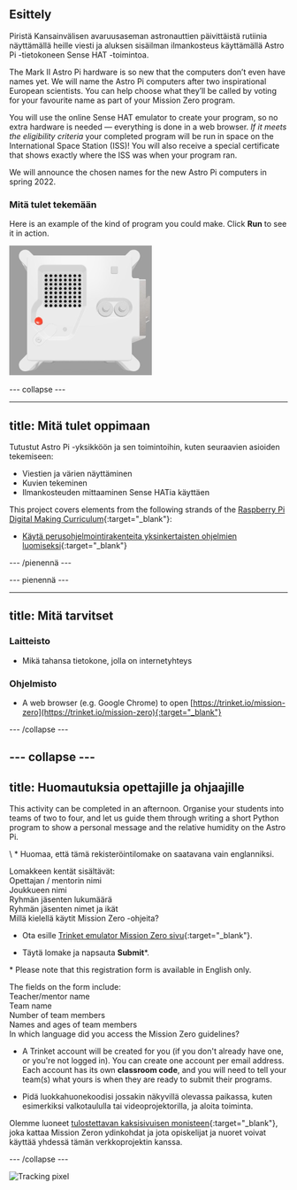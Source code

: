 ## Esittely

Piristä Kansainvälisen avaruusaseman astronauttien päivittäistä rutiinia näyttämällä heille viesti ja aluksen sisäilman ilmankosteus käyttämällä Astro Pi -tietokoneen Sense HAT -toimintoa.

The Mark II Astro Pi hardware is so new that the computers don’t even have names yet. We will name the Astro Pi computers after two inspirational European scientists. You can help choose what they’ll be called by voting for your favourite name as part of your Mission Zero program.

You will use the online Sense HAT emulator to create your program, so no extra hardware is needed — everything is done in a web browser. *If it meets the eligibility criteria* your completed program will be run in space on the International Space Station (ISS)! You will also receive a special certificate that shows exactly where the ISS was when your program ran.

We will announce the chosen names for the new Astro Pi computers in spring 2022.


### Mitä tulet tekemään

Here is an example of the kind of program you could make. Click **Run** to see it in action.

![The Trinket Sense HAT emulator running a sample program which scrolls the humidity value across the LED matrix and then displays a picture of a fish](images/M0_4.gif)


--- collapse ---



---
title: Mitä tulet oppimaan
---

Tutustut Astro Pi -yksikköön ja sen toimintoihin, kuten seuraavien asioiden tekemiseen:
+ Viestien ja värien näyttäminen
+ Kuvien tekeminen
+ Ilmankosteuden mittaaminen Sense HATia käyttäen

This project covers elements from the following strands of the [Raspberry Pi Digital Making Curriculum](http://rpf.io/curriculum){:target="_blank"}:

+ [Käytä perus​​ohjelmointirakenteita yksinkertaisten ohjelmien luomiseksi](https://curriculum.raspberrypi.org/programming/creator/){:target="_blank"}

--- /pienennä ---

--- pienennä ---

---
title: Mitä tarvitset
---

### Laitteisto

+ Mikä tahansa tietokone, jolla on internetyhteys

### Ohjelmisto

+ A web browser (e.g. Google Chrome) to open [https://trinket.io/mission-zero](https://trinket.io/mission-zero){:target="_blank"}

--- /collapse ---

--- collapse ---
---
title: Huomautuksia opettajille ja ohjaajille
---


This activity can be completed in an afternoon. Organise your students into teams of two to four, and let us guide them through writing a short Python program to show a personal message and the relative humidity on the Astro Pi.

\ * Huomaa, että tämä rekisteröintilomake on saatavana vain englanniksi.

Lomakkeen kentät sisältävät:  
Opettajan / mentorin nimi  
Joukkueen nimi  
Ryhmän jäsenten lukumäärä  
Ryhmän jäsenten nimet ja ikät  
Millä kielellä käytit Mission Zero -ohjeita?

+ Ota esille [Trinket emulator Mission Zero sivu](https://trinket.io/mission-zero/register){:target="_blank"}.

+ Täytä lomake ja napsauta **Submit**\*.

\* Please note that this registration form is available in English only.

The fields on the form include:  
Teacher/mentor name   
Team name  
Number of team members  
Names and ages of team members  
In which language did you access the Mission Zero guidelines?

+ A Trinket account will be created for you (if you don't already have one, or you're not logged in). You can create one account per email address. Each account has its own **classroom code**, and you will need to tell your team(s) what yours is when they are ready to submit their programs.

+ Pidä luokkahuonekoodisi jossakin näkyvillä olevassa paikassa, kuten esimerkiksi valkotaululla tai videoprojektorilla, ja aloita toiminta.

 Olemme luoneet [tulostettavan kaksisivuisen monisteen](https://astro-pi.org/astro_pi_mission_zero_project_print_out_v10_print/){:target="_blank"}, joka kattaa Mission Zeron ydinkohdat ja jota opiskelijat ja nuoret voivat käyttää yhdessä tämän verkkoprojektin kanssa.

--- /collapse ---

![Tracking pixel](https://code.org/api/hour/begin_raspberrypi_astropi.png)
